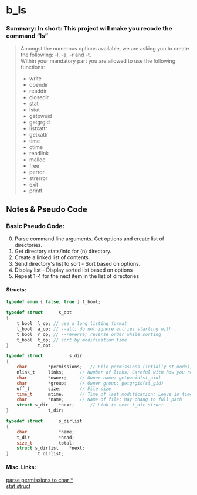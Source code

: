 # b_ls
### Summary: In short: This project will make you recode the command “ls”

>Amongst the numerous options available, we are asking you to create the
following: -l, -a, -r and -t.  
>Within your mandatory part you are allowed to use the following functions:
>* write
>* opendir
>* readdir
>* closedir
>* stat
>* lstat
>* getpwuid
>* getgrgid
>* listxattr
>* getxattr
>* time
>* ctime
>* readlink
>* malloc
>* free
>* perror
>* strerror
>* exit
>* printf

## Notes & Pseudo Code  

### Basic Pseudo Code:  
0. Parse command line arguments. Get options and create list of directories.
1. Get directory stats/info for (n) directory.
2. Create a linked list of contents.
3. Send directory's list to sort - Sort based on options.
4. Display list - Display sorted list based on options  
5. Repeat 1-4 for the next item in the list of directories 
 
  
#### Structs:
```h
typedef enum { false, true } t_bool;

typedef struct		s_opt
{
	t_bool	l_op; // use a long listing format
	t_bool	a_op; // --all; do not ignore entries starting with .
	t_bool	r_op; // --reverse; reverse order while sorting
	t_bool	t_op; // sort by modification time
}			t_opt;

typedef struct 			s_dir
{
	char 		*permissions;	// File permissions (intially st_mode); 
	nlink_t 	links;		// Number of links; Careful with how you read symlinks
	char 		*owner;		// Owner name; getpwuid(st_uid)
	char 		*group;		// Owner group; getgrgid(st_gid)
	off_t 		size;		// File size
	time_t 		mtime;		// Time of last modification; Leave in time_t for sort
	char 		*name;		// Name of file; May chang to full path
	struct s_dir	*next;		// Link to next t_dir struct
}				t_dir;

typedef struct		s_dirlist
{
	char			*name;
	t_dir			*head;
	size_t			total;
	struct s_dirlist	*next;
} 			t_dirlist;
```
  
#### Misc. Links:
[parse permissions to char  *](http://codewiki.wikidot.com/c:system-calls:stat)  
[stat struct](http://pubs.opengroup.org/onlinepubs/009695399/basedefs/sys/stat.h.html)  
